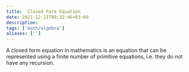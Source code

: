 ```yaml
---
title:  Closed Form Equation
date: 2021-12-21T08:32:46+03:00
description: 
tags: ['math/algebra']
aliases: ['']
---
```

A closed form equation in mathematics is an equation that can be represented using a finite number of primitive equations, i.e. they do not have any recursion.
